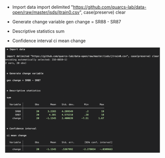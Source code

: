 * Import data
import delimited "https://github.com/quarcs-lab/data-open/raw/master/isds/jtrain0.csv", case(preserve) clear

* Generate change variable
gen change = SR88 - SR87

* Descriptive statistics
sum

* Confidence interval 
ci mean change


![](https://github.com/quarcs-lab/data-open/raw/master/isds/img/ci_mean.png)
